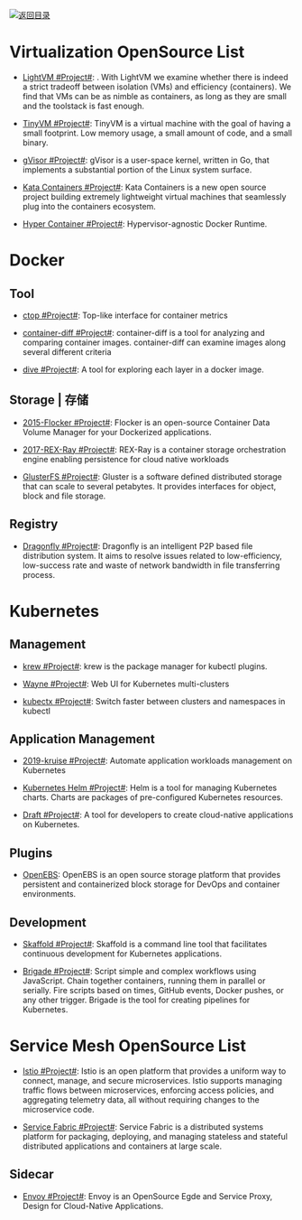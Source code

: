 [![返回目录](https://user-images.githubusercontent.com/5803001/38079637-ff0abcf0-3371-11e8-9b76-ad651620afc7.jpg)](https://github.com/wx-chevalier/Awesome-Lists)

# Virtualization OpenSource List

- [LightVM #Project#](http://cnp.neclab.eu/projects/lightvm/): . With LightVM we examine whether there is indeed a strict tradeoff between isolation (VMs) and efficiency (containers). We find that VMs can be as nimble as containers, as long as they are small and the toolstack is fast enough.

- [TinyVM #Project#](https://github.com/jakogut/tinyvm): TinyVM is a virtual machine with the goal of having a small footprint. Low memory usage, a small amount of code, and a small binary.

- [gVisor #Project#](https://github.com/google/gvisor): gVisor is a user-space kernel, written in Go, that implements a substantial portion of the Linux system surface.

- [Kata Containers #Project#](https://katacontainers.io/): Kata Containers is a new open source project building extremely lightweight virtual machines that seamlessly plug into the containers ecosystem.

- [Hyper Container #Project#](https://hypercontainer.io/): Hypervisor-agnostic Docker Runtime.

# Docker

## Tool

- [ctop #Project#](https://github.com/bcicen/ctop): Top-like interface for container metrics

- [container-diff #Project#](https://github.com/GoogleCloudPlatform/container-diff): container-diff is a tool for analyzing and comparing container images. container-diff can examine images along several different criteria

- [dive #Project#](https://github.com/wagoodman/dive): A tool for exploring each layer in a docker image.

## Storage | 存储

- [2015-Flocker #Project#](https://github.com/ClusterHQ/flocker): Flocker is an open-source Container Data Volume Manager for your Dockerized applications.

- [2017-REX-Ray #Project#](https://github.com/thecodeteam/rexray): REX-Ray is a container storage orchestration engine enabling persistence for cloud native workloads

- [GlusterFS #Project#](https://github.com/gluster/glusterfs): Gluster is a software defined distributed storage that can scale to several petabytes. It provides interfaces for object, block and file storage.

## Registry

- [Dragonfly #Project#](https://github.com/alibaba/Dragonfly): Dragonfly is an intelligent P2P based file distribution system. It aims to resolve issues related to low-efficiency, low-success rate and waste of network bandwidth in file transferring process.

# Kubernetes

## Management

- [krew #Project#](https://github.com/GoogleContainerTools/krew): krew is the package manager for kubectl plugins.

- [Wayne #Project#](https://github.com/Qihoo360/wayne): Web UI for Kubernetes multi-clusters

- [kubectx #Project#](https://github.com/ahmetb/kubectx): Switch faster between clusters and namespaces in kubectl

## Application Management

- [2019-kruise #Project#](https://github.com/openkruise/kruise): Automate application workloads management on Kubernetes

- [Kubernetes Helm #Project#](https://github.com/kubernetes/helm): Helm is a tool for managing Kubernetes charts. Charts are packages of pre-configured Kubernetes resources.

- [Draft #Project#](https://github.com/Azure/draft): A tool for developers to create cloud-native applications on Kubernetes.

## Plugins

- [OpenEBS](https://www.openebs.io/): OpenEBS is an open source storage platform that provides persistent and containerized block storage for DevOps and container environments.

## Development

- [Skaffold #Project#](https://github.com/GoogleCloudPlatform/skaffold): Skaffold is a command line tool that facilitates continuous development for Kubernetes applications.

- [Brigade #Project#](https://github.com/Azure/brigade): Script simple and complex workflows using JavaScript. Chain together containers, running them in parallel or serially. Fire scripts based on times, GitHub events, Docker pushes, or any other trigger. Brigade is the tool for creating pipelines for Kubernetes.

# Service Mesh OpenSource List

- [Istio #Project#](https://istio.io/about/intro.html): Istio is an open platform that provides a uniform way to connect, manage, and secure microservices. Istio supports managing traffic flows between microservices, enforcing access policies, and aggregating telemetry data, all without requiring changes to the microservice code.

- [Service Fabric #Project#](https://github.com/Microsoft/service-fabric): Service Fabric is a distributed systems platform for packaging, deploying, and managing stateless and stateful distributed applications and containers at large scale.

## Sidecar

- [Envoy #Project#](https://www.envoyproxy.io/): Envoy is an OpenSource Egde and Service Proxy, Design for Cloud-Native Applications.
